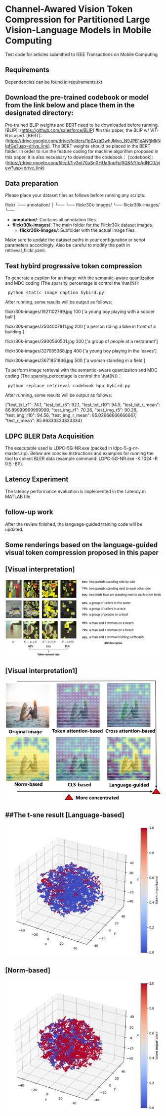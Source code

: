 # Channel-Awared Vision Token Compression for Partitioned Large Vision-Language Models in Mobile Computing
Test code for articles submitted to IEEE Transactions on Mobile Computing


## Requirements
Dependencies can be found in requirements.txt

## Download the pre-trained codebook or model from the link below and place them in the designated directory: 
Pre-trained BLIP weights and BERT need to be downloaded before running. [BLIP]: (https://github.com/salesforce/BLIP) #In this paper, the BLIP w/ ViT-B is used.
[BERT]:(https://drive.google.com/drive/folders/1pZAzqDwhJMvo_N9JPB1pANfjMkNlqfGe?usp=drive_link). The BERT weights should be placed in the BERT folder.
In order to run the feature coding for machine algorithm proposed in this paper, it is also necessary to download the codebook：
[codebook]:(https://drive.google.com/file/d/1jv3pt70uSgXHUaRnpFujRQKNYIpAdNC0/view?usp=drive_link)

## Data preparation
Please place your dataset files as follows before running any scripts:

flick/ ├── annotation/ │ └── <annotation files> └── flickr30k-images/ └── flickr30k-images/ └── <image files>

- **annotation/**: Contains all annotation files.
- **flickr30k-images/**: The main folder for the Flickr30k dataset images.
  - **flickr30k-images/**: Subfolder with the actual image files.

Make sure to update the dataset paths in your configuration or script parameters accordingly. Also be careful to modify the path in retrieval_flickr.yaml.
## Test hybird progressive token compression

To generate a caption for an image with the semantic-aware quantizaiton and MDC coding (The sparsity_percentage is control the \hat{N}):

<pre> python static_image_caption_hybird.py  </pre> 

After running, some results will be output as follows:

flickr30k-images/1921102799.jpg 100 ['a young boy playing with a soccer ball']

flickr30k-images/2504007911.jpg 200 ['a person riding a bike in front of a building']

flickr30k-images/2900560501.jpg 300 ['a group of people at a restaurant']

flickr30k-images/327955368.jpg 400 ['a young boy playing in the leaves']

flickr30k-images/3671851846.jpg 500 ['a woman standing in a field']

To perform image retrieval with the semantic-aware quantizaiton and MDC coding  (The sparsity_percentage is control the \hat{N})：
<pre> python replace_retrieval_codebook_bpp_hybird.py  </pre> 

After running, some results will be output as follows:

{"test_txt_r1": 74.1, "test_txt_r5": 92.1, "test_txt_r10": 94.5, "test_txt_r_mean": 86.89999999999999, "test_img_r1": 70.26, "test_img_r5": 90.26, "test_img_r10": 94.56, "test_img_r_mean": 85.02666666666667, "test_r_mean": 85.96333333333334}
## LDPC BLER Data Acquisition 
The executable used is LDPC-5G-NR.exe (packed in ldpc-5-g-nr-master.zip).
Below are concise instructions and examples for running the tool to collect BLER data (example command: LDPC-5G-NR.exe -K 1024 -R 0.5 -BP).

## Latency Experiment 
The latency performance evaluation is implemented in the Latency.m MATLAB file.

## follow-up work
After the review finished, the language-guided training code will be updated.

## Some renderings based on the language-guided visual token compression proposed in this paper
 [Visual interpretation]
---
![](importance-visual.png)

 [Visual interpretation1]
---
![](images/visual.png)

##The t-sne result
 [Language-based]
---
![](images/aTSNE_analysis_Text_3D.png)

 [Norm-based]
---
![](images/aTSNE_analysis_Max_3D.png)

